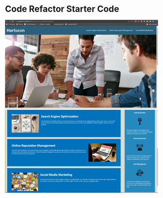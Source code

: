# Code Refactor Starter Code
![Image one](./assets/images/Screenshot%20for%20Challenge%20one.PNG)
![Image two](./assets/images/Screenshot%20for%20Challenge%20one(2).PNG)